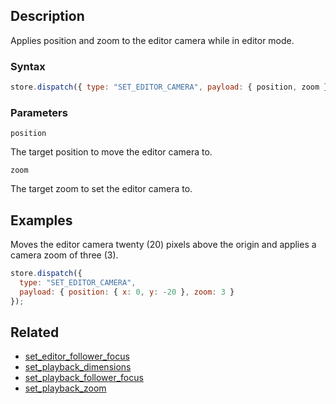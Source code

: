 ## Description

Applies position and zoom to the editor camera while in editor mode.

### Syntax

```js
store.dispatch({ type: "SET_EDITOR_CAMERA", payload: { position, zoom } });
```

### Parameters

`position`

The target position to move the editor camera to.

`zoom`

The target zoom to set the editor camera to.

## Examples

Moves the editor camera twenty (20) pixels above the origin and applies a camera zoom of three (3).

```js
store.dispatch({
  type: "SET_EDITOR_CAMERA",
  payload: { position: { x: 0, y: -20 }, zoom: 3 }
});
```

## Related

- [set_editor_follower_focus](./set_editor_follower_focus.md)
- [set_playback_dimensions](./set_playback_dimensions.md)
- [set_playback_follower_focus](./set_playback_follower_focus.md)
- [set_playback_zoom](./set_playback_zoom.md)
